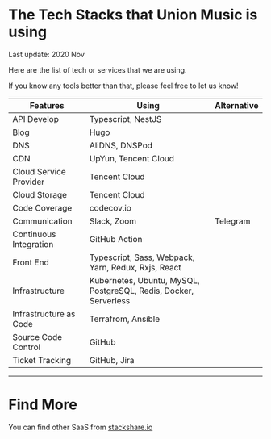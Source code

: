 # The Tech Stacks that Union Music is using

Last update: 2020 Nov

Here are the list of tech or services that we are using.

If you know any tools better than that, please feel free to let us know!


Features | Using | Alternative
--- | --- | ---
API Develop | Typescript, NestJS
Blog | Hugo |
DNS | AliDNS, DNSPod |
CDN | UpYun, Tencent Cloud |
Cloud Service Provider | Tencent Cloud
Cloud Storage | Tencent Cloud |
Code Coverage | codecov.io | 
Communication | Slack, Zoom | Telegram
Continuous Integration | GitHub Action |
Front End | Typescript, Sass, Webpack, Yarn, Redux, Rxjs, React
Infrastructure | Kubernetes, Ubuntu, MySQL, PostgreSQL, Redis, Docker, Serverless
Infrastructure as Code | Terrafrom, Ansible
Source Code Control | GitHub | 
Ticket Tracking | GitHub, Jira

--- 
# Find More

You can find other SaaS from [stackshare.io](http://stackshare.io/categories)
